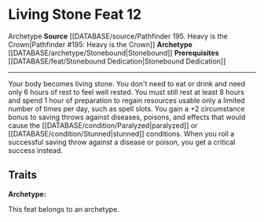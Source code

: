 ﻿---
feat: Living Stone
id: '4384'
level: '12'
name: Living Stone
prerequisite: '[[DATABASE/feat/Stonebound Dedication|Stonebound Dedication]]'
rarity: Common
source: '[[DATABASE/source/Pathfinder 195. Heavy is the Crown|Pathfinder #195: Heavy
  is the Crown]]'
trait:
- '[[DATABASE/trait/Archetype|Archetype]]'
type: Feat

---
# Living Stone <span class="item-type">Feat 12</span>

<span class="item-trait">Archetype</span>
**Source** [[DATABASE/source/Pathfinder 195. Heavy is the Crown|Pathfinder #195: Heavy is the Crown]]
**Archetype** [[DATABASE/archetype/Stonebound|Stonebound]]
**Prerequisites** [[DATABASE/feat/Stonebound Dedication|Stonebound Dedication]]

---
Your body becomes living stone. You don't need to eat or drink and need only 6 hours of rest to feel well rested. You must still rest at least 8 hours and spend 1 hour of preparation to regain resources usable only a limited number of times per day, such as spell slots. You gain a +2 circumstance bonus to saving throws against diseases, poisons, and effects that would cause the [[DATABASE/condition/Paralyzed|paralyzed]] or [[DATABASE/condition/Stunned|stunned]] conditions. When you roll a successful saving throw against a disease or poison, you get a critical success instead.

## Traits

**Archetype:**

This feat belongs to an archetype.